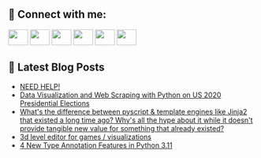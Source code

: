 ## 🔎 Connect with me:
[<img height="32" width="40" src="https://cdn.jsdelivr.net/npm/simple-icons@v5/icons/telegram.svg" />](https://t.me/bullbesh)
[<img height="32" width="40" src="https://cdn.jsdelivr.net/npm/simple-icons@v5/icons/vk.svg" />](https://vk.com/bullbesh)
[<img height="32" width="40" src="https://cdn.jsdelivr.net/npm/simple-icons@v5/icons/twitter.svg" />](https://twitter.com/bullbesh1)
[<img height="32" width="40" src="https://cdn.jsdelivr.net/npm/simple-icons@v5/icons/instagram.svg" />](https://www.instagram.com/bullbesh)
[<img height="32" width="40" src="https://cdn.jsdelivr.net/npm/simple-icons@v5/icons/reddit.svg" />](https://www.reddit.com/user/bullbesh)
[<img height="32" width="40" src="https://cdn.jsdelivr.net/npm/simple-icons@v5/icons/youtube.svg" />](https://www.youtube.com/channel/UCtfjRs6uzgq5mfm8S06WTcg)

## 📕 Latest Blog Posts
<!-- BLOG-POST-LIST:START -->
- [NEED HELP!](https://www.reddit.com/r/Python/comments/uhcqe8/need_help/)
- [Data Visualization and Web Scraping with Python on US 2020 Presidential Elections](https://www.reddit.com/r/Python/comments/uhbhkb/data_visualization_and_web_scraping_with_python/)
- [What&#39;s the difference between pyscript &amp; template engines like Jinja2 that existed a long time ago? Why&#39;s all the hype about it while it doesn&#39;t provide tangible new value for something that already existed?](https://www.reddit.com/r/Python/comments/uhbby4/whats_the_difference_between_pyscript_template/)
- [3d level editor for games / visualizations](https://www.reddit.com/r/Python/comments/uh9035/3d_level_editor_for_games_visualizations/)
- [4 New Type Annotation Features in Python 3.11](https://www.reddit.com/r/Python/comments/uh8jxg/4_new_type_annotation_features_in_python_311/)
<!-- BLOG-POST-LIST:END -->

